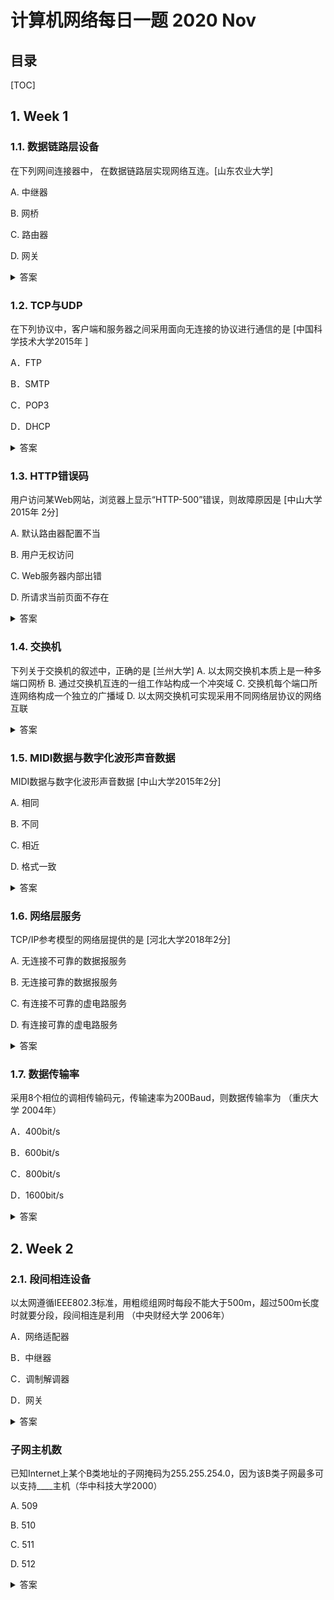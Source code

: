 计算机网络每日一题 2020 Nov
===

目录
---

[TOC]

## 1. Week 1

### 1.1. 数据链路层设备

在下列网间连接器中，            在数据链路层实现网络互连。[山东农业大学]

A.   中继器

B.   网桥

C.   路由器

D.   网关

<details>
<summary>答案</summary>
答案：B<br>
解析：中继器：中继器是工作在物理层上的连接设备。常用于两个网络节点之间物理信号的双向转发工作。
网桥：网桥是一种对帧进行转发的技术，网桥将网络的多个网段在数据链路层连接起来。
路由器：路由器是互联网的“交通枢纽”,具有判断网络地址和选择IP路径的功能。路由器发生在网络层。
网关：网关又称协议转换器，仅用于两个高层协议不同的网络互连。网关是一个翻译器，对收到的信息要重新打包，以适应目的系统的需求。工作在网络层以上。
</details>

### 1.2. TCP与UDP

在下列协议中，客户端和服务器之间采用面向无连接的协议进行通信的是       [中国科学技术大学2015年 ]

A．FTP

B．SMTP

C．POP3

D．DHCP

<details>
<summary>答案</summary>
答案：D<br>
解析：本题考查协议的下一层服务类型，FTP，POP3，SMTP都是基于TCP协议，而TCP协议是面向连接的。DHCP建立在BOOTP的基础上，它扩展了BOOTP的功能，向主机投递配置信息，它根据主机所提出的具体请求可以提供IP地址和子网掩码等信息，并使用BOOTP众所周知的UDP端口67号作为服务器端口，是基于UDP协议，而UDP协议是面向无连接的，因此答案是D。
</details>

### 1.3. HTTP错误码

用户访问某Web网站，浏览器上显示“HTTP-500”错误，则故障原因是        [中山大学2015年 2分]

A. 默认路由器配置不当

B. 用户无权访问

C. Web服务器内部出错

D. 所请求当前页面不存在

<details>
<summary>答案</summary>
答案：C<br>
解析：状态码5xx代表服务端错误
</details>

### 1.4. 交换机

下列关于交换机的叙述中，正确的是          [兰州大学]
A.  以太网交换机本质上是一种多端口网桥
B.   通过交换机互连的一组工作站构成一个冲突域
C.   交换机每个端口所连网络构成一个独立的广播域
D.   以太网交换机可实现采用不同网络层协议的网络互联

<details>
<summary>答案</summary>
答案：A<br>
解析：A.1990年问世的交换式集线器，可以明显地提高以太网的性能。交换式交换器常被称为以太网交换机或第二层交换机，说明交换机工作在数据链路层。在数据链路层扩展以太网的时候就要使用网桥，它是根据MAC帧的目的地址对收到的帧进行转发和过滤。从技术上讲，网桥的接口数一般很少，2~4个，而以太网交换机通常有十几个接口。因此，以太网本质上是一种多接口的网桥。<br>
B.以太网交换机的每个接口都直接与一个单个主机或另外一个集线器相连，并且一般工作在全双工方式。当主机需要通信时，交换机能同时连通许多对的接口，使每一对相互通信的主机都能像独占传输媒体那样，无碰撞地传送数据。<br>
C.网络中能接收任一设备发出的广播帧的所有设备的集合，被成为广播域（广播域在数据链路层）。交换机 通过查找MAC地址表，将接收到的数据传送到目的端口，相比于集线器，交换机可以分割冲突域，它的每一个端口相应的称为一个冲突域。交换机虽然能够分割冲突域，但是交换机下连接的设备依然在一个广播域中， 当交换机收到广播数据包时，会在所有的设备中进行传播，在一些情况下会导致网络拥塞以及安全隐患。<br>
D.实现不同网络层协议的网络互联是路由器的功能。
</details>

### 1.5. MIDI数据与数字化波形声音数据

MIDI数据与数字化波形声音数据         [中山大学2015年2分]

A.   相同

B.   不同

C.   相近

D.   格式一致

<details>
<summary>答案</summary>
答案：B<br>
解析：波形声音是一个用来表示声音强弱的数据序列，它是由模拟声音经采样、量化和编码后得到的便于计算机存储和处理的数据格式。声音信号数字化后，其数据传输率(每秒位数)与信号在计算机中的实时传输有直接关系，而其总数据量又与计算机的存储空间有直接关系。数字波形声音数据量非常大，因此在编码的时候常常要采用压缩的方式来压缩数字数据以减少存储空间和提高传输效率(降低传输带宽)。而MIDI数据不是单个采样点的编码(波形编码)，而是乐谱的数字描述，称为MIDI消息。乐谱由音符序列、定时、音色和音量等组成，每个消息对应一个音乐事件(如键压下、键释放等)，一组 MIDI消息送到MIDI音源时，音源即合成出相应的音乐。所以，MIDI数据与数字化波形声音数据不同。
</details>

### 1.6. 网络层服务

TCP/IP参考模型的网络层提供的是         [河北大学2018年2分]

A. 无连接不可靠的数据报服务

B. 无连接可靠的数据报服务

C. 有连接不可靠的虚电路服务

D. 有连接可靠的虚电路服务

<details>
<summary>答案</summary>
答案：A<br>
解析：TCP/IP的网络层向上只提供简单灵活的、无连接的、尽最大努力交付的数据报服务。考查IP首部，如果是面向连接的，则应有用于建立连接的字段，但是没有；如果提供可靠的服务，则至少应有序号和校验和两个字段，但是IP分组头中也没有（IP首部中只是首部校验和）。通常有连接、可靠的应用是由运输层的TCP实现的。
</details>

### 1.7. 数据传输率

采用8个相位的调相传输码元，传输速率为200Baud，则数据传输率为         （重庆大学 2004年）

A．400bit/s

B．600bit/s

C．800bit/s

D．1600bit/s

<details>
<summary>答案</summary>
答案: B<br>
解析:8个相位需用3个bit来表示，因此数据传输速率=200×3bit/s=600bit/s。因此选Ｂ。
</details>

## 2. Week 2

### 2.1. 段间相连设备

以太网遵循IEEE802.3标准，用粗缆组网时每段不能大于500m，超过500m长度时就要分段，段间相连是利用          （中央财经大学 2006年）

A．网络适配器

B．中继器

C．调制解调器

D．网关

<details>
<summary>答案</summary>
答案：B<br>
解析：中继器主要功能是将信号放大并整形再转发出去，以消除信号由于经过一长段电缆而造成的失真和衰减，使信号的波形和强度达到所需要的要求，来扩大网络传输的距离，原理是信号再生，因此选B，A、C、D三项显然有点大材小用了。
</details>

### 子网主机数

已知Internet上某个B类地址的子网掩码为255.255.254.0，因为该B类子网最多可以支持____主机（华中科技大学2000）

A. 509

B. 510

C. 511

D. 512

<details>
<summary>答案</summary>
答案：B<br>
解析：B类地址，254=11111110（二进制），子网号7位，主机号9位，共可支持2的9次方减2个主机，即510。观察答案发现均在512分布，可以直接选512-2=510。
</details>
